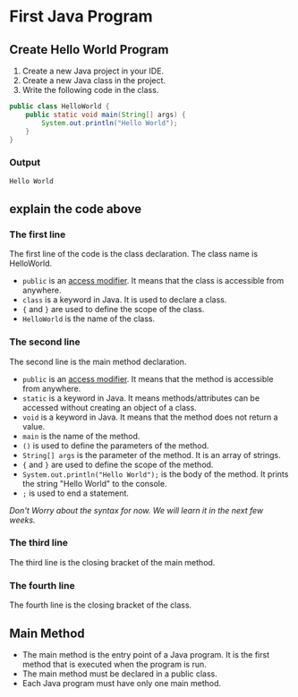 # First Java Program

## Create Hello World Program

1. Create a new Java project in your IDE.
2. Create a new Java class in the project.
3. Write the following code in the class.

```java
public class HelloWorld {
    public static void main(String[] args) {
        System.out.println("Hello World");
    }
}
```

### Output

```java
Hello World
```

## explain the code above

### The first line

The first line of the code is the class declaration. The class name is HelloWorld.

* `public` is an [access modifier](Access%20Modifiers.md). It means that the class is accessible from anywhere.
* `class` is a keyword in Java. It is used to declare a class.
* `{` and `}` are used to define the scope of the class.
* `HelloWorld` is the name of the class.

### The second line

The second line is the main method declaration.

* `public` is an [access modifier](Access%20Modifiers.md). It means that the method is accessible from anywhere.
* `static` is a keyword in Java. It means methods/attributes can be accessed without creating an object of a class.
* `void` is a keyword in Java. It means that the method does not return a value.
* `main` is the name of the method.
* `()` is used to define the parameters of the method.
* `String[] args` is the parameter of the method. It is an array of strings.
* `{` and `}` are used to define the scope of the method.
* `System.out.println("Hello World");` is the body of the method. It prints the string "Hello World" to the console.
* `;` is used to end a statement.

_Don't Worry about the syntax for now. We will learn it in the next few weeks._

### The third line

The third line is the closing bracket of the main method.

### The fourth line

The fourth line is the closing bracket of the class.

## Main Method

* The main method is the entry point of a Java program. It is the first method that is executed when the program is run.
* The main method must be declared in a public class.
* Each Java program must have only one main method.

